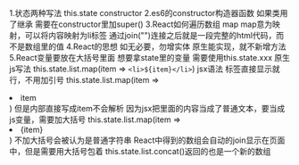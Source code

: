 1.状态两种写法
    this.state
    constructor
2.es6的constructor构造器函数
    如果类用了继承
        需要在constructor里加super()
3.React如何遍历数组
    map
        map意为映射，可以将内容映射为li标签
                通过join("")连接之后就是一段完整的html代码，而不是数组里的值
4.React的思想
    如无必要，勿增实体
        原生能实现，就不新增方法
5.React变量要放在大括号里面
    想要拿state里的变量
        需要使用this.state.xxx
            原生js写法
                this.state.list.map(item => `<li>${item}</li>`)
            jsx语法
                标签直接显示就行，不用加引号
                this.state.list.map(item => <li>item</li>)
                    但是内部直接写成item不会解析
                        因为jsx把里面的内容当成了普通文本，要当成js变量，需要加大括号
                        this.state.list.map(item => <li>{item}</li>)
                    不加大括号会被认为是普通字符串
    React中得到的数组会自动的join显示在页面中，但是需要用大括号包着
    this.state.list.concat()返回的也是一个新的数组      